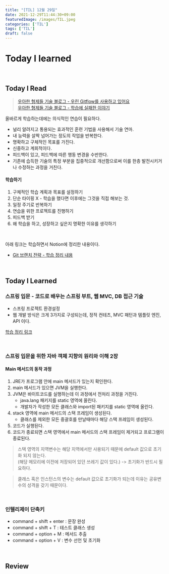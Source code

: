 ```yaml
---
title: "[TIL] 12월 29일"
date: 2021-12-29T11:44:30+09:00
featuredImage: /images/TIL.jpeg
categories: ['TIL']
tags: ['TIL']
draft: false
---
```



# Today I learned

<br>

<!--more-->

## Today I Read

> [우아한 형제들 기술 블로그 - 우린 Gitflow를 사용하고 있어요](https://techblog.woowahan.com/2553/)  
> [우아한 형제들 기술 블로그 - 학습에 실패한 이야기](https://techblog.woowahan.com/2555/)


올바르게 학습하는데에는 의식적인 연습이 필요하다.
- 널리 알려지고 통용되는 효과적인 훈련 기법을 사용해서 기술 연마.
- 내 능력을 살짝 넘어가는 정도의 작업을 반복한다.
- 명확하고 구체적인 목표를 가진다.
- 신중하고 계회적이다.
- 피드백이 있고, 피드백에 따른 행동 변경을 수반한다.
- 기존에 습득한 기술의 특정 부분을 집중적으로 개선함으로써 이를 한층 발전시키거나 수정하는 과정을 거친다.

#### 학습하기
1. 구체적인 학습 계획과 목표를 설정하기
2. 단순 타이핑 X - 학습을 했다면 이후에는 그것을 직접 해보는 것.
3. 일정 주기로 반복하기
4. 연습을 위한 프로젝트를 진행하기
5. 피드백 받기
6. 왜 학습을 하고, 성장하고 싶은지 명확한 이유를 생각하기


<br>

아래 링크는 학습하면서 Notion에 정리한 내용이다.
- [Git 브랜치 전략 - 학습 정리 내용](https://kale02.notion.site/Git-cd8414442ae9434cb22d3f9b247aa24b)

<br>

## Today I Learned

### 스프링 입문 - 코드로 배우는 스프링 부트, 웹 MVC, DB 접근 기술
- 스프링 프로젝트 환경설정
- 웹 개발 방식은 크게 3가지로 구성되는데, 정적 컨테츠, MVC 패턴과 템플릿 엔진, API 이다.

[학습 정리 링크](https://kale02.notion.site/bfad99d6c21842e680a5fafdd94f1a71)


<br>


### 스프링 입문을 위한 자바 객체 지향의 원리와 이해 2장

#### Main 메서드의 동작 과정
1. JRE가 프로그램 안에 main 메서드가 있는지 확인한다.
2. main 메서드가 있으면 JVM을 실행한다.
3. JVM은 바이트코드를 실행하는데 이 과정에서 전처리 과정을 거친다.
   - java.lang 패키지를 static 영역에 올린다.
   - 개발자가 작성한 모든 클래스와 import된 패키지를 static 영역에 올린다.
4. stack 영역에 main 메서드의 스택 프레임이 생성된다.
   - 클래스를 제외한 모든 중괄호를 만날때마다 해당 스택 프레임이 생성된다.
5. 코드가 실행된다.
6. 코드가 종료되면 스택 영역에서 main 메서드의 스택 프레임이 제거되고 프로그램이 종료된다.

> 스택 영역의 지역변수는 해당 지역에서만 사용되기 때문에 default 값으로 초기화 되지 않는다.  
> (해당 메모리에 이전에 저장되어 있던 쓰레기 값이 있다.) -> 초기화가 반드시 필요하다.

> 클래스 혹은 인스턴스의 변수는 default 값으로 초기화가 되는데 이유는 공유변수의 성격을 갖기 때문이다.


<br>

### 인텔리제이 단축키

- command + shift + enter  :  문장 완성
- command + shift + T  :  테스트 클래스 생성
- command + option + M  :  메서드 추출
- command + option + V  :  변수 선언 및 초기화


<br>

## Review